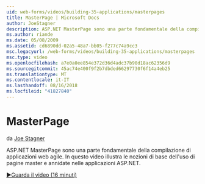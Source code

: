 ```yaml
---
uid: web-forms/videos/building-35-applications/masterpages
title: MasterPage | Microsoft Docs
author: JoeStagner
description: ASP.NET MasterPage sono una parte fondamentale della compilazione di applicazioni web agile. In questo video verrà illustrato le nozioni di base dell'uso di pagine master e annidate in...
ms.author: riande
ms.date: 05/08/2009
ms.assetid: cd6890dd-02a5-48a7-bb05-f277c74a9cc3
msc.legacyurl: /web-forms/videos/building-35-applications/masterpages
msc.type: video
ms.openlocfilehash: a7e0a0ee854e372d36d4adc37b90d18ac62356d9
ms.sourcegitcommit: 45ac74e400f9f2b7dbded66297730f6f14a4eb25
ms.translationtype: MT
ms.contentlocale: it-IT
ms.lasthandoff: 08/16/2018
ms.locfileid: "41827840"
---
```

<a name="masterpages"></a>MasterPage
====================
da [Joe Stagner](https://github.com/JoeStagner)

ASP.NET MasterPage sono una parte fondamentale della compilazione di applicazioni web agile. In questo video illustra le nozioni di base dell'uso di pagine master e annidate nelle applicazioni ASP.NET.

[&#9654;Guarda il video (16 minuti)](https://channel9.msdn.com/Blogs/ASP-NET-Site-Videos/masterpages)
